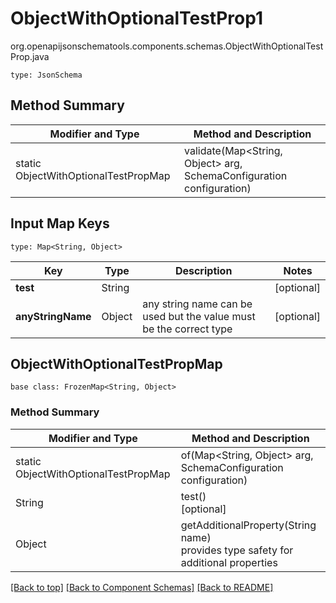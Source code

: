 # ObjectWithOptionalTestProp1
org.openapijsonschematools.components.schemas.ObjectWithOptionalTestProp.java
```
type: JsonSchema
```

## Method Summary
| Modifier and Type | Method and Description |
| ----------------- | ---------------------- |
| static ObjectWithOptionalTestPropMap | validate(Map<String, Object> arg, SchemaConfiguration configuration) |

## Input Map Keys
```
type: Map<String, Object>
```
Key | Type |  Description | Notes
------------ | ------------- | ------------- | -------------
**test** | String |  | [optional]
**anyStringName** | Object | any string name can be used but the value must be the correct type | [optional]

## ObjectWithOptionalTestPropMap
```
base class: FrozenMap<String, Object>
```

### Method Summary
| Modifier and Type | Method and Description |
| ----------------- | ---------------------- |
| static ObjectWithOptionalTestPropMap | of(Map<String, Object> arg, SchemaConfiguration configuration) |
| String | test()<br>[optional] |
| Object | getAdditionalProperty(String name)<br>provides type safety for additional properties |

[[Back to top]](#top) [[Back to Component Schemas]](../../../README.md#Component-Schemas) [[Back to README]](../../../README.md)
